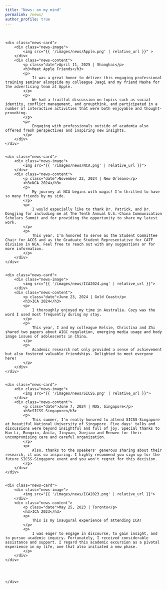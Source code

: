 ```yaml
---
title: "News: on my mind"
permalink: /news/
author_profile: true
---
```

<style>
    /* 强制拓宽本页面的主内容区域 */
    .page__inner-wrap {
        max-width: 1600px !important;
    }
    /* 新闻列表容器 */
    .news-list {
        display: grid;
        grid-template-columns: 1fr;
        gap: 2rem;
        margin: 2rem 0; /* 调整外边距 */
    }
    /* 单个新闻卡片的样式 */
    .news-card {
        display: flex;
        flex-direction: column; 
        gap: 1rem;
        background: white;
        border: 1px solid #e9e9e9;
        border-radius: 16px;
        padding: 1.5rem;
        box-shadow: 0 4px 12px rgba(0,0,0,0.08);
        transition: transform 0.3s ease, box-shadow 0.3s ease;
    }
    .news-card:hover {
        transform: translateY(-5px);
        box-shadow: 0 8px 20px rgba(0,0,0,0.12);
    }
    .news-image {
        width: 100%; 
    }
    .news-image img {
        width: 100%;
        height: auto;
        border-radius: 8px;
        display: block;
    }
    .news-content .date {
        font-size: 0.85em;
        color: #888;
        margin-bottom: 0.5rem;
    }
    .news-content h3 {
        margin: 0 0 0.75rem 0;
        font-size: 1.3em;
        line-height: 1.3;
    }
    .news-content p {
        margin: 0 0 1em 0;
        color: #333;
        line-height: 1.7;
        text-align: justify;
    }
    .news-content p:last-of-type {
        margin-bottom: 0;
    }
</style>

<div class="news-list">

    <div class="news-card">
        <div class="news-image">
            <img src="{{ '/images/news/Apple.png' | relative_url }}" >
        </div>
        <div class="news-content">
            <p class="date">April 11, 2025 | Shanghai</p>
            <h3>Meet Apple Friends</h3>
            <p>
                It was a great honor to deliver this engaging professional training seminar alongside my colleague Jaagi and my friend Masha for the advertising team at Apple.
            </p>
            <p>
                We had a fruitful discussion on topics such as social identity, conflict management, and groupthink, and participated in a number of interactive activities that were both enjoyable and thought-provoking.
            </p>
            <p>
                Engaging with professionals outside of academia also offered fresh perspectives and inspiring new insights.
            </p>
        </div>
    </div>


    <div class="news-card">
        <div class="news-image">
            <img src="{{ '/images/news/NCA.png' | relative_url }}">
        </div>
        <div class="news-content">
            <p class="date">November 22, 2024 | New Orleans</p>
            <h3>NCA 2024</h3>
            <p>
                My journey at NCA begins with magic! I'm thrilled to have so many friends by my side.
            </p>
            <p>
                I would especially like to thank Dr. Patrick, and Dr. Dongjing for including me at The Tenth Annual U.S.-China Communication Scholars Summit and for providing the opportunity to share my latest work.
            </p>
            <p>
                This year, I'm honored to serve as the Student Committee Chair for ACCS and as the Graduate Student Representative for CATF division in NCA. Feel free to reach out with any suggestions or for more information.
            </p>
        </div>
    </div>


    <div class="news-card">
        <div class="news-image">
            <img src="{{ '/images/news/ICA2024.png' | relative_url }}">
        </div>
        <div class="news-content">
            <p class="date">June 23, 2024 | Gold Coast</p>
            <h3>ICA 2024</h3>
            <p>
                I thoroughly enjoyed my time in Australia. Cozy was the word I used most frequently during my stay.
            </p>
            <p>
                This year, I and my colleague Kelsie, Christina and Zhi shared two papers about AIGC regulation, emerging media usage and body image issues of adolescents in China.
            </p>
            <p>
                Academic research not only provided a sense of achievement but also fostered valuable friendships. Delighted to meet everyone here!
            </p>
        </div>
    </div>


    <div class="news-card">
        <div class="news-image">
            <img src="{{ '/images/news/SICSS.png' | relative_url }}">
        </div>
        <div class="news-content">
            <p class="date">June 7, 2024 | NUS, Singapore</p>
            <h3>SICSS-Singapore</h3>
            <p>
                This summer, I'm really honored to attend SICSS-Singapore at beautiful National University of Singapore. Five days' talks and discussions were beyond insightful and full of joy. Special thanks to Han Li, Rongxin, Anita, Jinyuan, Xuejiao and Renwen for their uncompromising care and careful organization.
            </p>
            <p>
                Also, thanks to the speakers' generous sharing about their research, it was so inspiring. I highly recommend you sign up for the future SICSS-Singapore event and you won't regret for this decision.
            </p>
        </div>
    </div>


    <div class="news-card">
        <div class="news-image">
            <img src="{{ '/images/news/ICA2023.png' | relative_url }}">
        </div>
        <div class="news-content">
            <p class="date">May 25, 2023 | Toronto</p>
            <h3>ICA 2023</h3>
            <p>
                This is my inaugural experience of attending ICA!
            </p>
            <p>
                I was eager to engage in discourse, to gain insight, and to pursue academic inquiry. Fortunately, I received considerable assistance and support. I regard this academic excursion as a pivotal experience in my life, one that also initiated a new phase.
            </p>
        </div>
    </div>


    
    
    </div>
